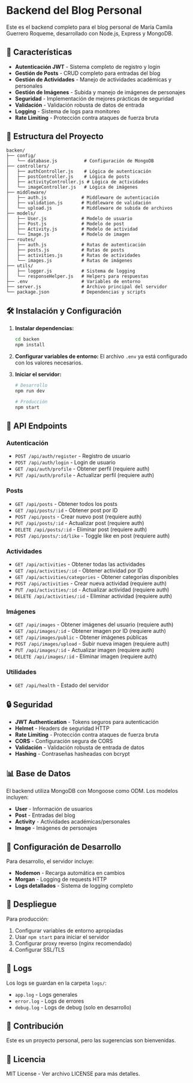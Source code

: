 # Backend del Blog Personal

Este es el backend completo para el blog personal de María Camila Guerrero Roqueme, desarrollado con Node.js, Express y MongoDB.

## 🚀 Características

- **Autenticación JWT** - Sistema completo de registro y login
- **Gestión de Posts** - CRUD completo para entradas del blog
- **Gestión de Actividades** - Manejo de actividades académicas y personales
- **Gestión de Imágenes** - Subida y manejo de imágenes de personajes
- **Seguridad** - Implementación de mejores prácticas de seguridad
- **Validación** - Validación robusta de datos de entrada
- **Logging** - Sistema de logs para monitoreo
- **Rate Limiting** - Protección contra ataques de fuerza bruta

## 📁 Estructura del Proyecto

```
backen/
├── config/
│   └── database.js          # Configuración de MongoDB
├── controllers/
│   ├── authController.js    # Lógica de autenticación
│   ├── postController.js    # Lógica de posts
│   ├── activityController.js # Lógica de actividades
│   └── imageController.js   # Lógica de imágenes
├── middleware/
│   ├── auth.js             # Middleware de autenticación
│   ├── validation.js       # Middleware de validación
│   └── upload.js           # Middleware de subida de archivos
├── models/
│   ├── User.js             # Modelo de usuario
│   ├── Post.js             # Modelo de post
│   ├── Activity.js         # Modelo de actividad
│   └── Image.js            # Modelo de imagen
├── routes/
│   ├── auth.js             # Rutas de autenticación
│   ├── posts.js            # Rutas de posts
│   ├── activities.js       # Rutas de actividades
│   └── images.js           # Rutas de imágenes
├── utils/
│   ├── logger.js           # Sistema de logging
│   └── responseHelper.js   # Helpers para respuestas
├── .env                    # Variables de entorno
├── server.js               # Archivo principal del servidor
└── package.json            # Dependencias y scripts
```

## 🛠️ Instalación y Configuración

1. **Instalar dependencias:**
   ```bash
   cd backen
   npm install
   ```

2. **Configurar variables de entorno:**
   El archivo `.env` ya está configurado con los valores necesarios.

3. **Iniciar el servidor:**
   ```bash
   # Desarrollo
   npm run dev

   # Producción
   npm start
   ```

## 📡 API Endpoints

### Autenticación
- `POST /api/auth/register` - Registro de usuario
- `POST /api/auth/login` - Login de usuario
- `GET /api/auth/profile` - Obtener perfil (requiere auth)
- `PUT /api/auth/profile` - Actualizar perfil (requiere auth)

### Posts
- `GET /api/posts` - Obtener todos los posts
- `GET /api/posts/:id` - Obtener post por ID
- `POST /api/posts` - Crear nuevo post (requiere auth)
- `PUT /api/posts/:id` - Actualizar post (requiere auth)
- `DELETE /api/posts/:id` - Eliminar post (requiere auth)
- `POST /api/posts/:id/like` - Toggle like en post (requiere auth)

### Actividades
- `GET /api/activities` - Obtener todas las actividades
- `GET /api/activities/:id` - Obtener actividad por ID
- `GET /api/activities/categories` - Obtener categorías disponibles
- `POST /api/activities` - Crear nueva actividad (requiere auth)
- `PUT /api/activities/:id` - Actualizar actividad (requiere auth)
- `DELETE /api/activities/:id` - Eliminar actividad (requiere auth)

### Imágenes
- `GET /api/images` - Obtener imágenes del usuario (requiere auth)
- `GET /api/images/:id` - Obtener imagen por ID (requiere auth)
- `GET /api/images/public` - Obtener imágenes públicas
- `POST /api/images/upload` - Subir nueva imagen (requiere auth)
- `PUT /api/images/:id` - Actualizar imagen (requiere auth)
- `DELETE /api/images/:id` - Eliminar imagen (requiere auth)

### Utilidades
- `GET /api/health` - Estado del servidor

## 🔒 Seguridad

- **JWT Authentication** - Tokens seguros para autenticación
- **Helmet** - Headers de seguridad HTTP
- **Rate Limiting** - Protección contra ataques de fuerza bruta
- **CORS** - Configuración segura de CORS
- **Validación** - Validación robusta de entrada de datos
- **Hashing** - Contraseñas hasheadas con bcrypt

## 📊 Base de Datos

El backend utiliza MongoDB con Mongoose como ODM. Los modelos incluyen:

- **User** - Información de usuarios
- **Post** - Entradas del blog
- **Activity** - Actividades académicas/personales
- **Image** - Imágenes de personajes

## 🔧 Configuración de Desarrollo

Para desarrollo, el servidor incluye:
- **Nodemon** - Recarga automática en cambios
- **Morgan** - Logging de requests HTTP
- **Logs detallados** - Sistema de logging completo

## 🚀 Despliegue

Para producción:
1. Configurar variables de entorno apropiadas
2. Usar `npm start` para iniciar el servidor
3. Configurar proxy reverso (nginx recomendado)
4. Configurar SSL/TLS

## 📝 Logs

Los logs se guardan en la carpeta `logs/`:
- `app.log` - Logs generales
- `error.log` - Logs de errores
- `debug.log` - Logs de debug (solo en desarrollo)

## 🤝 Contribución

Este es un proyecto personal, pero las sugerencias son bienvenidas.

## 📄 Licencia

MIT License - Ver archivo LICENSE para más detalles.